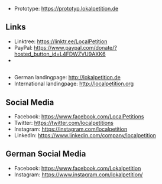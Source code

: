 - Prototype:        https://prototyp.lokalpetition.de

## Links
- Linktree:         https://linktr.ee/LocalPetition
- PayPal:           https://www.paypal.com/donate/?hosted_button_id=L4FDWZVU9AXK6
- 
##
- German landingpage:      http://lokalpetition.de
- International landingpage:    http://localpetition.org

## Social Media
- Facebook: https://www.facebook.com/LocalPetitions
- Twitter: https://twitter.com/localpetitions
- Instagram: https://instagram.com/localpetition
- LinkedIn: https://www.linkedin.com/company/localpetition

## German Social Media
- Facebook: https://www.facebook.com/Lokalpetition
- Instagram: https://www.instagram.com/lokalpetition/





